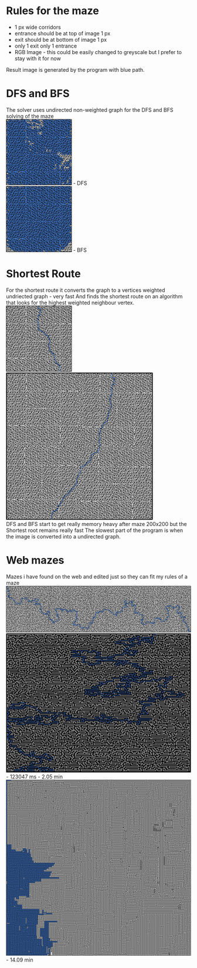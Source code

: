 # Rules for the maze
+ 1 px wide corridors
+ entrance should be at top of image 1 px 
+ exit should be at bottom of image 1 px
+ only 1 exit only 1 entrance
+ RGB Image - this could be easily changed to greyscale but I prefer to stay with it for now

Result image is generated by the program with blue path.


# DFS and BFS<br>
The solver uses undirected non-weighted graph for the DFS and BFS solving of the maze<br>
![alt tag](https://raw.githubusercontent.com/zakupower/Maze-Solver/master/mazes/maze19Solved%20DFS.png) - DFS<br>
![alt tag](https://raw.githubusercontent.com/zakupower/Maze-Solver/master/mazes/maze19Solved%20BFS.png) - BFS<br>
# Shortest Route
For the shortest route it converts the graph to a vertices weighted undriected graph - very fast
And finds the shortest route on an algorithm that looks for the highest weighted neighbour vertex.<br>
![alt tag](https://raw.githubusercontent.com/zakupower/Maze-Solver/master/mazes/maze19Solved%20ShortestRoute.png)<br>
![alt tag](https://raw.githubusercontent.com/zakupower/Maze-Solver/master/mazes/mazeBossSolved%20ShortestRoute.png)<br>
DFS and BFS start to get really memory heavy after maze 200x200 but the Shortest root remains really fast
The slowest part of the program is when the image is converted into a undirected graph.
# Web mazes
Mazes i have found on the web and edited just so they can fit my rules of a maze<br>
![alt tag](https://raw.githubusercontent.com/zakupower/Maze-Solver/master/mazes/webMaze2Solved%20ShortestRoute.png)<br>
![alt tag](https://raw.githubusercontent.com/zakupower/Maze-Solver/master/mazes/webMaze3Solved%20ShortestRoute.png) - 123047 ms - 2.05 min
![alt tag](https://raw.githubusercontent.com/zakupower/Maze-Solver/master/mazes/webMazeSolved%20ShortestRoute.png) - 14.09 min
